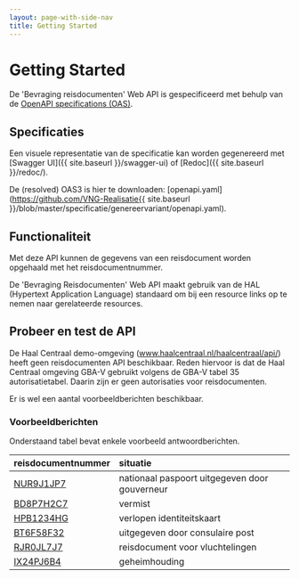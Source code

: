 ```yaml
---
layout: page-with-side-nav
title: Getting Started
---
```

# Getting Started

De 'Bevraging reisdocumenten' Web API is gespecificeerd met behulp van de [OpenAPI specifications (OAS)](https://swagger.io/specification/).

## Specificaties

Een visuele representatie van de specificatie kan worden gegenereerd met [Swagger UI]({{ site.baseurl }}/swagger-ui) of [Redoc]({{ site.baseurl }}/redoc/).

De (resolved) OAS3 is hier te downloaden: [openapi.yaml](https://github.com/VNG-Realisatie{{ site.baseurl }}/blob/master/specificatie/genereervariant/openapi.yaml).


## Functionaliteit
Met deze API kunnen de gegevens van een reisdocument worden opgehaald met het reisdocumentnummer.

De 'Bevraging Reisdocumenten' Web API maakt gebruik van de HAL (Hypertext Application Language) standaard om bij een resource links op te nemen naar gerelateerde resources.  

## Probeer en test de API
De Haal Centraal demo-omgeving (www.haalcentraal.nl/haalcentraal/api/) heeft geen reisdocumenten API beschikbaar. Reden hiervoor is dat de Haal Centraal omgeving GBA-V gebruikt volgens de GBA-V tabel 35 autorisatietabel. Daarin zijn er geen autorisaties voor reisdocumenten.

Er is wel een aantal voorbeeldberichten beschikbaar.

### Voorbeeldberichten
Onderstaand tabel bevat enkele voorbeeld antwoordberichten.

| reisdocumentnummer | situatie
| ---------------- | :-------  
| [NUR9J1JP7](../test/NUR9J1JP7.json) | nationaal paspoort uitgegeven door gouverneur |
| [BD8P7H2C7](../test/BD8P7H2C7.json) | vermist |
| [HPB1234HG](../test/HPB1234HG.json) | verlopen identiteitskaart |
| [BT6F58F32](../test/BT6F58F32.json) | uitgegeven door consulaire post |
| [RJR0JL7J7](../test/RJR0JL7J7.json) | reisdocument voor vluchtelingen |
| [IX24PJ6B4](../test/IX24PJ6B4.json) | geheimhouding |
